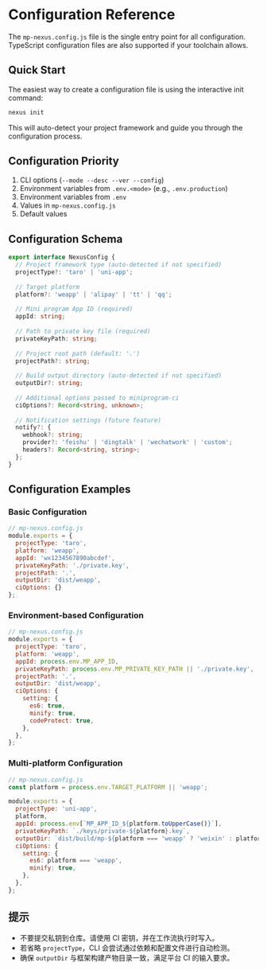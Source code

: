 # Configuration Reference

The `mp-nexus.config.js` file is the single entry point for all configuration. TypeScript configuration files are also supported if your toolchain allows.

## Quick Start

The easiest way to create a configuration file is using the interactive init command:

```bash
nexus init
```

This will auto-detect your project framework and guide you through the configuration process.

## Configuration Priority

1. CLI options (`--mode --desc --ver --config`)
2. Environment variables from `.env.<mode>` (e.g., `.env.production`)
3. Environment variables from `.env`
4. Values in `mp-nexus.config.js`
5. Default values

## Configuration Schema

```typescript
export interface NexusConfig {
  // Project framework type (auto-detected if not specified)
  projectType?: 'taro' | 'uni-app';
  
  // Target platform
  platform?: 'weapp' | 'alipay' | 'tt' | 'qq';
  
  // Mini program App ID (required)
  appId: string;
  
  // Path to private key file (required)
  privateKeyPath: string;
  
  // Project root path (default: '.')
  projectPath?: string;
  
  // Build output directory (auto-detected if not specified)
  outputDir?: string;
  
  // Additional options passed to miniprogram-ci
  ciOptions?: Record<string, unknown>;
  
  // Notification settings (future feature)
  notify?: {
    webhook?: string;
    provider?: 'feishu' | 'dingtalk' | 'wechatwork' | 'custom';
    headers?: Record<string, string>;
  };
}
```

## Configuration Examples

### Basic Configuration
```javascript
// mp-nexus.config.js
module.exports = {
  projectType: 'taro',
  platform: 'weapp',
  appId: 'wx1234567890abcdef',
  privateKeyPath: './private.key',
  projectPath: '.',
  outputDir: 'dist/weapp',
  ciOptions: {}
};
```

### Environment-based Configuration
```javascript
// mp-nexus.config.js
module.exports = {
  projectType: 'taro',
  platform: 'weapp',
  appId: process.env.MP_APP_ID,
  privateKeyPath: process.env.MP_PRIVATE_KEY_PATH || './private.key',
  projectPath: '.',
  outputDir: 'dist/weapp',
  ciOptions: {
    setting: {
      es6: true,
      minify: true,
      codeProtect: true,
    },
  },
};
```

### Multi-platform Configuration
```javascript
// mp-nexus.config.js
const platform = process.env.TARGET_PLATFORM || 'weapp';

module.exports = {
  projectType: 'uni-app',
  platform,
  appId: process.env[`MP_APP_ID_${platform.toUpperCase()}`],
  privateKeyPath: `./keys/private-${platform}.key`,
  outputDir: `dist/build/mp-${platform === 'weapp' ? 'weixin' : platform}`,
  ciOptions: {
    setting: {
      es6: platform === 'weapp',
      minify: true,
    },
  },
};
```

## 提示

- 不要提交私钥到仓库。请使用 CI 密钥，并在工作流执行时写入。
- 若省略 `projectType`，CLI 会尝试通过依赖和配置文件进行自动检测。
- 确保 `outputDir` 与框架构建产物目录一致，满足平台 CI 的输入要求。


